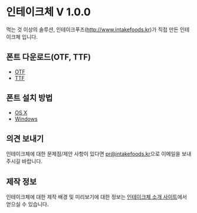 # 인테이크체 V 1.0.0

먹는 것 이상의 솔루션, 인테이크푸즈(http://www.intakefoods.kr)가 직접 만든 인테이크체 입니다.


## 폰트 다운로드(OTF, TTF)

- [OTF](https://github.com/intakefoods/intake_font/raw/master/Font/intake.otf)
- [TTF](https://github.com/intakefoods/intake_font/raw/master/Font/intake.ttf)


## 폰트 설치 방법

- [OS X](https://support.apple.com/ko-kr/HT201749)
- [Windows](http://windows.microsoft.com/en-us/windows-vista/install-or-uninstall-fonts)


## 의견 보내기

인테이크체에 대한 문제점/제안 사항이 있다면 <pr@intakefoods.kr>으로 이메일을 보내주시길 바랍니다.


## 제작 정보

인테이크체에 대한 제작 배경 및 미리보기에 대한 정보는 [인테이크체 소개 사이트](http://font.intakefoods.kr/)에서 얻으실 수 있습니다.